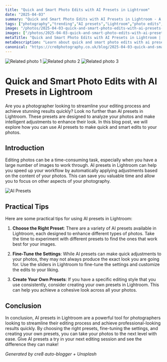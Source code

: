 ```yaml
---
title: "Quick and Smart Photo Edits with AI Presets in Lightroom"
date: "2025-04-03"
summary: "Quick and Smart Photo Edits with AI Presets in Lightroom - A trending topic in photography."
tags: ["photography","trending","AI presets","Lightroom","photo edits","photographer","editing process","adjustments","workflow","presets","sliders","editing style"]
image: "/photos/2025-04-03-quick-and-smart-photo-edits-with-ai-presets-in-lightroom-1.jpg"
images: ["/photos/2025-04-03-quick-and-smart-photo-edits-with-ai-presets-in-lightroom-1.jpg","/photos/2025-04-03-quick-and-smart-photo-edits-with-ai-presets-in-lightroom-2.jpg","/photos/2025-04-03-quick-and-smart-photo-edits-with-ai-presets-in-lightroom-3.jpg"]
metaTitle: "Quick and Smart Photo Edits with AI Presets in Lightroom | cre8 Photography"
metaDescription: "Learn about quick and smart photo edits with ai presets in lightroom in photography with practical tips and insights."
canonical: "https://cre8photography.co.uk/blog/2025-04-03-quick-and-smart-photo-edits-with-ai-presets-in-lightroom"
---
```



<div class="grid grid-cols-1 sm:grid-cols-2 md:grid-cols-3 gap-4">
  <img src="/photos/2025-04-03-quick-and-smart-photo-edits-with-ai-presets-in-lightroom-1.jpg" alt="Related photo 1" class="w-full rounded-lg" />
<img src="/photos/2025-04-03-quick-and-smart-photo-edits-with-ai-presets-in-lightroom-2.jpg" alt="Related photo 2" class="w-full rounded-lg" />
<img src="/photos/2025-04-03-quick-and-smart-photo-edits-with-ai-presets-in-lightroom-3.jpg" alt="Related photo 3" class="w-full rounded-lg" />
</div>


# Quick and Smart Photo Edits with AI Presets in Lightroom

Are you a photographer looking to streamline your editing process and achieve stunning results quickly? Look no further than AI presets in Lightroom. These presets are designed to analyze your photos and make intelligent adjustments to enhance their look. In this blog post, we will explore how you can use AI presets to make quick and smart edits to your photos.

## Introduction

Editing photos can be a time-consuming task, especially when you have a large number of images to work through. AI presets in Lightroom can help you speed up your workflow by automatically applying adjustments based on the content of your photos. This can save you valuable time and allow you to focus on other aspects of your photography.

![AI Presets](/path/to/ai-presets-image.jpg)

## Practical Tips

Here are some practical tips for using AI presets in Lightroom:

1. **Choose the Right Preset**: There are a variety of AI presets available in Lightroom, each designed to enhance different types of photos. Take the time to experiment with different presets to find the ones that work best for your images.

2. **Fine-Tune the Settings**: While AI presets can make quick adjustments to your photos, they may not always produce the exact look you are going for. Use the sliders in Lightroom to fine-tune the settings and customize the edits to your liking.

3. **Create Your Own Presets**: If you have a specific editing style that you use consistently, consider creating your own presets in Lightroom. This can help you achieve a cohesive look across all your photos.

## Conclusion

In conclusion, AI presets in Lightroom are a powerful tool for photographers looking to streamline their editing process and achieve professional-looking results quickly. By choosing the right presets, fine-tuning the settings, and creating your own presets, you can take your photos to the next level with ease. Give AI presets a try in your next editing session and see the difference they can make!

*Generated by cre8 auto-blogger + Unsplash*
